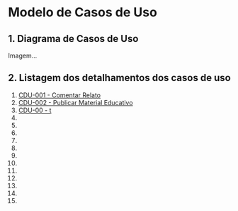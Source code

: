 # Modelo de Casos de Uso

## 1. Diagrama de Casos de Uso

Imagem...

## 2. Listagem dos detalhamentos dos casos de uso

1. [CDU-001 - Comentar Relato](cdu-001/detalhamento-001.md)
2. [CDU-002 - Publicar Material Educativo](cdu-002/detalhamento-002.md)
3. [CDU-00 - t ](cdu-00)
4. 
5. 
6. 
7. 
8. 
9. 
10.  
11. 
12. 
13. 
14. 
15. 